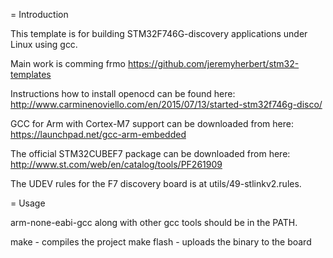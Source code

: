 
= Introduction

This template is for building STM32F746G-discovery applications under Linux
using gcc.

Main work is comming frmo https://github.com/jeremyherbert/stm32-templates

Instructions how to install openocd can be found here:
http://www.carminenoviello.com/en/2015/07/13/started-stm32f746g-disco/

GCC for Arm with Cortex-M7 support can be downloaded from here:
https://launchpad.net/gcc-arm-embedded

The official STM32CUBEF7 package can be downloaded from here:
http://www.st.com/web/en/catalog/tools/PF261909

The UDEV rules for the F7 discovery board is at utils/49-stlinkv2.rules.

= Usage 

arm-none-eabi-gcc along with other gcc tools should be in the PATH.

make - compiles the project
make flash - uploads the binary to the board

